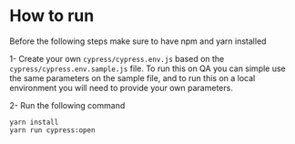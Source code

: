 # How to run

Before the following steps make sure to have npm and yarn installed

1- Create your own `cypress/cypress.env.js` based on the `cypress/cypress.env.sample.js` file. To run this on QA you can simple use the same parameters on the sample file, and to run this on a local environment you will need to provide your own parameters.

2- Run the following command

```
yarn install
yarn run cypress:open
```
